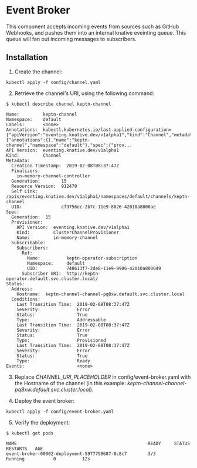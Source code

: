 # Event Broker

This component accepts incoming events from sources such as GitHub Webhooks, and pushes them into an internal knative eveinting queue. This queue will fan out incoming messages to subscribers.

## Installation

1. Create the channel:
```
kubectl apply -f config/channel.yaml
```
2. Retrieve the channel's URI, using the following command:

```
$ kubectl describe channel keptn-channel

Name:         keptn-channel
Namespace:    default
Labels:       <none>
Annotations:  kubectl.kubernetes.io/last-applied-configuration={"apiVersion":"eventing.knative.dev/v1alpha1","kind":"Channel","metadata":{"annotations":{},"name":"keptn-channel","namespace":"default"},"spec":{"prov...
API Version:  eventing.knative.dev/v1alpha1
Kind:         Channel
Metadata:
  Creation Timestamp:  2019-02-08T08:37:47Z
  Finalizers:
    in-memory-channel-controller
  Generation:        15
  Resource Version:  912470
  Self Link:         /apis/eventing.knative.dev/v1alpha1/namespaces/default/channels/keptn-channel
  UID:               cf9756ec-2b7c-11e9-8026-42010a8000ae
Spec:
  Generation:  15
  Provisioner:
    API Version:  eventing.knative.dev/v1alpha1
    Kind:         ClusterChannelProvisioner
    Name:         in-memory-channel
  Subscribable:
    Subscribers:
      Ref:
        Name:          keptn-operator-subscription
        Namespace:     default
        UID:           748613f7-2de8-11e9-9906-42010a800049
      Subscriber URI:  http://keptn-operator.default.svc.cluster.local/
Status:
  Address:
    Hostname:  keptn-channel-channel-pq8xw.default.svc.cluster.local
  Conditions:
    Last Transition Time:  2019-02-08T08:37:47Z
    Severity:              Error
    Status:                True
    Type:                  Addressable
    Last Transition Time:  2019-02-08T08:37:47Z
    Severity:              Error
    Status:                True
    Type:                  Provisioned
    Last Transition Time:  2019-02-08T08:37:47Z
    Severity:              Error
    Status:                True
    Type:                  Ready
Events:                    <none>
```

3. Replace *CHANNEL_URI_PLACEHOLDER* in config/event-broker.yaml with the Hostname of the channel (in this example: *keptn-channel-channel-pq8xw.default.svc.cluster.local*).

4. Deploy the event broker:
```
kubectl apply -f config/event-broker.yaml
```

5. Verify the deployment:

```
$ kubectl get pods

NAME                                                  READY     STATUS            RESTARTS   AGE
event-broker-00002-deployment-5977798687-8c8c7        3/3       Running           0          12s
```